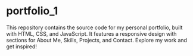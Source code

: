 # portfolio_1
This repository contains the source code for my personal portfolio, built with HTML, CSS, and JavaScript. It features a responsive design with sections for About Me, Skills, Projects, and Contact. Explore my work and get inspired!
